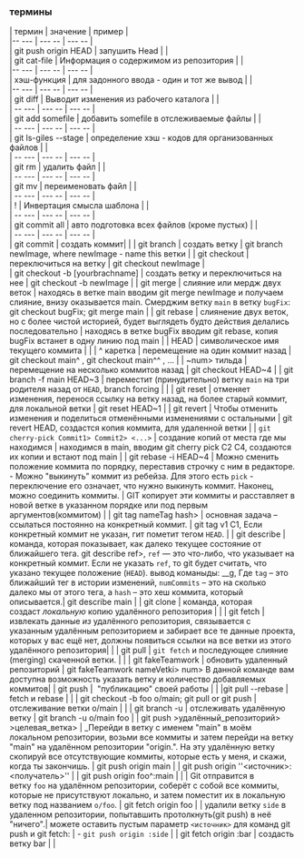 




### термины
| термин               | значение      | пример |  
|-- ---                    | --- --        | --- -- |  
| git push origin HEAD | запушить Head | |  
| git cat-file           | Информация о содержимом из репозитория | |  
|-- ---                    | --- --        | --- -- |  
| хэш-функция          | для задонного ввода - один и тот же вывод | |  
|-- ---                    | --- --        | --- -- |  
| git diff                 | Выводит изменения из рабочего каталога | |  
| -- ---                   | --- --        | --- -- |  
| git add somefile     | добавить somefile в отслеживаемые файлы  | |   
| -- ---                   | --- --        | --- -- |  
| git ls-giles --stage | определение хэш - кодов для организованных файлов | |  
| -- ---                   | --- --        | --- -- |  
| git rm                   | удалить файл  | |  
| -- ---                   | --- --        | --- -- |  
| git mv                  | переименовать файл | |  
| -- ---                   | --- --        | --- -- |  
| !                           | Инвертация смысла шаблона | |  
| -- ---                   | --- --        | --- -- |  
| git commit all      | авто подготовка всех файлов (кроме пустых) | |  
| -- ---                   | --- --        | --- -- |  
| git commit          | создать коммит| |
| git branch           | создать ветку | git branch newImage, where newImage - name this ветки |
| git checkout       | переключиться на ветку | git checkout newImage |  
| git checkout -b [yourbrachname] | создать ветку и переключиться на нее | git checkout -b newImage |
| git merge           | слияние или мердж двух веток |  находясь в ветке main вводим  git merge newImage и получаем слияние, внизу оказывается main. Смерджим ветку `main` в ветку `bugFix`:  git checkout bugFix; git merge main |
| git rebase         | слиянение  двух веток, но с более чистой историей, будет выглядеть будто действия делались последовательно  | находясь в ветке bugFix вводим git rebase, копия bugFix встанет в одну линию под main |
| HEAD                | символическое имя текущего коммита  | |
| ^   каретка       |  перемещение на один коммит назад | git checkout main^ , git checkout main^^ , ... |
| ~num> тильда |  перемещение на несколько коммитов назад  | git checkout HEAD~4 |
| git branch -f main HEAD~3 | переместит (принудительно) ветку `main` на три родителя назад от `HEAD`, branch forcing | |
| git reset           | отменяет изменения, перенося ссылку на ветку назад, на более старый коммит, для локальной ветки | git reset HEAD~1 | 
| git revert          | Чтобы отменить изменения и поделиться отменёнными изменениями с остальными | git revert HEAD, создастся копия коммита, для удаленной ветки  | 
| `git cherry-pick Commit1> Commit2> <...>` |  создание копий от места где мы находимся | находимся в main, вводим git cherry pick C2 C4, создаются их копии и встают под main |
| git rebase -i HEAD~4 | Можно сменить положение коммита по порядку, переставив строчку с ним в редакторе. -   Можно "выкинуть" коммит из ребейза. Для этого есть `pick` - переключение его означает, что нужно выкинуть коммит. Наконец, можно соединить коммиты. | GIT копирует эти коммиты и расставляет в новой ветке в указанном порядке или под первым аргументов(коммитом)  |
| git tag nameTag hash> | основная задача – ссылаться постоянно на конкретный коммит. | git tag v1 C1, Если конкретный коммит не указан, гит пометит тегом `HEAD`. |
| git describe     | команда, которая показывает, как далеко текущее состояние от ближайшего тега. git describe ref>, `ref` — это что-либо, что указывает на конкретный коммит. Если не указать `ref`, то git будет считать, что указано текущее положение (`HEAD`). вывод команыды:  <tag>_<numCommits>_g<hash>, Где `tag` – это ближайший тег в истории изменений, `numCommits` – это на сколько далеко мы от этого тега, а `hash` – это хеш коммита, который описывается.| git describe main |
| git clone | команда, которая создаст _локальную_ копию удалённого репозитория | |
| git fetch | извлекать данные _из_ удалённого репозитория, связывается с указанным удалённым репозиторием и забирает все те данные проекта, которых у вас ещё нет,  должны появиться ссылки на все ветки из этого удалённого репозитория| |
| git pull | `git fetch` и последующее слияние (merging) скаченной ветки. | |
| git fakeTeamwork |  обновить удаленный репозиторий | git fakeTeamwork nameVetki> num> В данной команде вам доступна возможность указать ветку и количество добавляемых коммитов|
| git push |  "публикацию" своей работы | |
 |git pull --rebase |  fetch и rebase | |
| git checkout -b foo o/main; git pull or git push | отслеживание ветки o/main |  |
| git branch -u | отслеживать удалённую ветку | git branch -u o/main foo |
| git push >удалённый_репозиторий> >целевая_ветка> | _Перейди в ветку с именем "main" в моём локальном репозитории, возьми все коммиты и затем перейди на ветку "main" на удалённом репозитории "origin.". На эту удалённую ветку скопируй все отсутствующие коммиты, которые есть у меня, и скажи, когда ты закончишь. | git push origin main |
| git push origin ''<источник>:<получатель>'' |  | git push origin foo^:main |
| | Git отправится в ветку `foo` на удалённом репозитории, соберёт с собой все коммиты, которые не присутствуют локально, и затем поместит их в локальную ветку под названием `o/foo`. | git fetch origin foo |
| удалили ветку `side` в удаленном репозитории, попытавшить протолкнуть(git push) в неё "ничего".| можете оставить пустым параметр `<источник>` для команд git push и git fetch: | -   `git push origin :side` |
| git fetch origin :bar |  создасть ветку bar | |